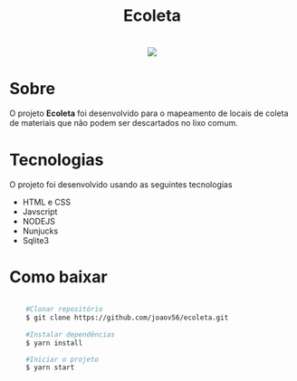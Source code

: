 <h1 align="center">
    Ecoleta
</h1>

<h1 align="center">
    <img src="https://media.giphy.com/media/fSYo7kdGwuMLmjwv7E/giphy.gif">
</h1>

# Sobre

O projeto **Ecoleta** foi desenvolvido para o mapeamento de locais de coleta de materiais que não podem ser descartados no lixo comum.


# Tecnologias 

O projeto foi desenvolvido usando as seguintes tecnologias

- HTML e CSS
- Javscript
- NODEJS
- Nunjucks
- Sqlite3


# Como baixar

```bash 

    #Clonar repositório
    $ git clone https://github.com/joaov56/ecoleta.git
    
    #Instalar dependências
    $ yarn install

    #Iniciar o projeto
    $ yarn start

